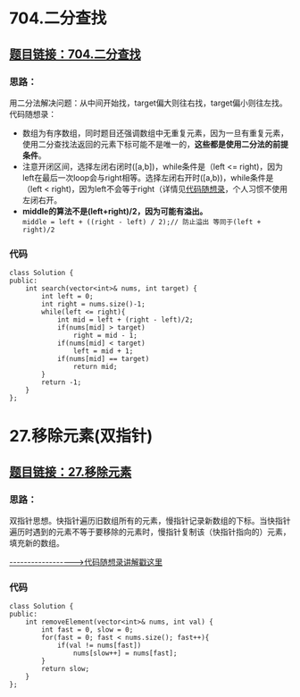 # 704.二分查找
## [题目链接：704.二分查找](https://leetcode.cn/problems/binary-search/)
### 思路：
用二分法解决问题：从中间开始找，target偏大则往右找，target偏小则往左找。  
代码随想录：
- 数组为有序数组，同时题目还强调数组中无重复元素，因为一旦有重复元素，使用二分查找法返回的元素下标可能不是唯一的，**这些都是使用二分法的前提条件**。   
- 注意开闭区间，选择左闭右闭时([a,b])，while条件是（left <= right)，因为left在最后一次loop会与right相等。选择左闭右开时([a,b))，while条件是（left < right)，因为left不会等于right（详情见[代码随想录](https://programmercarl.com/0704.%E4%BA%8C%E5%88%86%E6%9F%A5%E6%89%BE.html)，个人习惯不使用左闭右开。
- **middle的算法不是(left+right)/2，因为可能有溢出。**  
  `middle = left + ((right - left) / 2);// 防止溢出 等同于(left + right)/2`
### 代码  
```
class Solution {
public:
    int search(vector<int>& nums, int target) {
        int left = 0;
        int right = nums.size()-1;
        while(left <= right){
            int mid = left + (right - left)/2;
            if(nums[mid] > target)
                right = mid - 1;
            if(nums[mid] < target)
                left = mid + 1;
            if(nums[mid] == target)
                return mid;
        }
        return -1;
    }
};
```

# 27.移除元素(双指针)
## [题目链接：27.移除元素](https://leetcode.cn/problems/remove-element/)  
### 思路：  
双指针思想。快指针遍历旧数组所有的元素，慢指针记录新数组的下标。当快指针遍历时遇到的元素不等于要移除的元素时，慢指针复制该（快指针指向的）元素，填充新的数组。
  
[------------------>代码随想录讲解戳这里](https://programmercarl.com/0027.%E7%A7%BB%E9%99%A4%E5%85%83%E7%B4%A0.html)   

### 代码
```
class Solution {
public:
    int removeElement(vector<int>& nums, int val) {
        int fast = 0, slow = 0;
        for(fast = 0; fast < nums.size(); fast++){
            if(val != nums[fast])
                nums[slow++] = nums[fast];
        }
        return slow;
    }
};
```